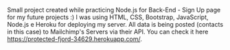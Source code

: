 Small project created while practicing Node.js for Back-End - Sign Up page for my future projects :)
I was using HTML, CSS, Bootstrap, JavaScript, Node.js e Heroku for deploying my server. All data is being posted (contacts in this case) to Mailchimp's Servers via their API.
You can check it here https://protected-fjord-34629.herokuapp.com/.
